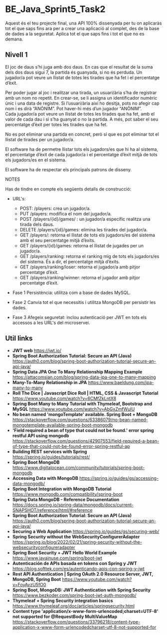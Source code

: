 # BE_Java_Sprint5_Task2

Aquest és el teu projecte final, una API 100% dissenyada per tu on aplicaràs tot el que saps fins ara per a crear una aplicació al complet, des de la base de dades a la seguretat. Aplica tot el que saps fins i tot el que no es demana.

## Nivell 1

El joc de daus s’hi juga amb dos daus. En cas que el resultat de la suma dels dos daus sigui 7, la partida és guanyada, si no és perduda. Un jugador/a pot  veure un llistat de totes les tirades que ha fet i el percentatge d’èxit.   

Per poder jugar al joc i realitzar una tirada, un usuari/ària  s’ha de registrar amb un nom no repetit. En crear-se, se li assigna un identificador numèric únic i una data de registre. Si l’usuari/ària així ho desitja, pots no afegir cap nom i es  dirà “ANÒNIM”. Pot haver-hi més d’un jugador “ANÒNIM”.  
Cada jugador/a pot veure un llistat de totes les  tirades que ha fet, amb el valor de cada dau i si s’ha  guanyat o no la partida. A més, pot saber el seu percentatge d’èxit per totes les tirades  que ha fet.    

No es pot eliminar una partida en concret, però sí que es pot eliminar tot el llistat de tirades per un jugador/a.  

El software ha de permetre llistar tots els jugadors/es que hi ha al sistema, el percentatge d’èxit de cada jugador/a i el  percentatge d’èxit mitjà de tots els jugadors/es en el sistema.   

El software ha de respectar els principals patrons de  disseny.  

NOTES 

Has de tindre en compte els  següents detalls de  construcció: 
- URL's:
  - POST: /players: crea un jugador/a. 
  - PUT /players: modifica el nom del jugador/a.
  - POST /players/{id}/games/ : un jugador/a específic realitza una tirada dels daus.  
  - DELETE /players/{id}/games: elimina les tirades del jugador/a.
  - GET /players/: retorna el llistat de tots  els jugadors/es del sistema amb el seu  percentatge mitjà d’èxits.   
  - GET /players/{id}/games: retorna el llistat de jugades per un jugador/a.  
  - GET /players/ranking: retorna el ranking mig de tots els jugadors/es del sistema. És a dir, el  percentatge mitjà d’èxits. 
  - GET /players/ranking/loser: retorna el jugador/a  amb pitjor percentatge d’èxit.  
  - GET /players/ranking/winner: retorna el  jugador amb pitjor percentatge d’èxit. 

- Fase 1
Persistència: utilitza com a base de dades MySQL. 
- Fase 2
Canvia tot el que necessitis i utilitza MongoDB per persistir les dades.
- Fase 3
Afegeix seguretat: inclou autenticació per JWT en  tots els accessos a les URL's del microservei. 

## Util links

- **JWT web** https://jwt.io/
- **Spring Boot Authorization Tutorial: Secure an API (Java)** https://auth0.com/blog/spring-boot-authorization-tutorial-secure-an-api-java/
- **Spring Data JPA One To Many Relationship Mapping Example** https://attacomsian.com/blog/spring-data-jpa-one-to-many-mapping
- **Many-To-Many Relationship in JPA** https://www.baeldung.com/jpa-many-to-many
- **Roll The Dice | Javascript Dice Roll | HTML, CSS & Javascript Tutorial** https://www.youtube.com/watch?v=6CMfZkLntX8
- **Spring Boot Many to Many Tutorial with Thymeleaf, Bootstrap and MySQL** https://www.youtube.com/watch?v=AbGxZmfWulU
- **No bean named 'mongoTemplate' available. Spring Boot + MongoDB** https://stackoverflow.com/questions/63386079/no-bean-named-mongotemplate-available-spring-boot-mongodb
- **'Field required a bean of type that could not be found.' error spring restful API using mongodb** https://stackoverflow.com/questions/42907553/field-required-a-bean-of-type-that-could-not-be-found-error-spring-restful-ap
- **Building REST services with Spring** https://spring.io/guides/tutorials/rest/
- **Spring Boot MongoDB** https://www.digitalocean.com/community/tutorials/spring-boot-mongodb
- **Accessing Data with MongoDB** https://spring.io/guides/gs/accessing-data-mongodb/
- **Spring Boot Integration with MongoDB Tutorial** https://www.mongodb.com/compatibility/spring-boot
- **Spring Data MongoDB - Reference Documentation** https://docs.spring.io/spring-data/mongodb/docs/current-SNAPSHOT/reference/html/#reference
- **Spring Boot Authorization Tutorial: Secure an API (Java)** https://auth0.com/blog/spring-boot-authorization-tutorial-secure-an-api-java/
- **Securing a Web Application** https://spring.io/guides/gs/securing-web/
- **Spring Security without the WebSecurityConfigurerAdapter** https://spring.io/blog/2022/02/21/spring-security-without-the-websecurityconfigureradapter
- **Spring Boot Security + JWT Hello World Example** https://www.javainuse.com/spring/boot-jwt
- **Autenticación de APIs basada en tokens con Spring y JWT** https://blog.softtek.com/es/autenticando-apis-con-spring-y-jwt
- **Rest API Authentication | Spring OAuth 2.0 Resource Server, JWT, MongoDB, Spring Boot** https://www.youtube.com/watch?v=FoyAvzU5fO0
- **Spring Boot, MongoDB: JWT Authentication with Spring Security** https://www.bezkoder.com/spring-boot-jwt-auth-mongodb/
- **Thymeleaf + Spring Security integration basics** https://www.thymeleaf.org/doc/articles/springsecurity.html
- **Content type 'application/x-www-form-urlencoded;charset=UTF-8' not supported for @RequestBody MultiValueMap** https://stackoverflow.com/questions/33796218/content-type-application-x-www-form-urlencodedcharset-utf-8-not-supported-for